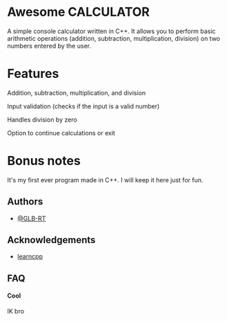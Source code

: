# Awesome CALCULATOR

A simple console calculator written in C++.
It allows you to perform basic arithmetic operations (addition, subtraction, multiplication, division) on two numbers entered by the user.

# Features
Addition, subtraction, multiplication, and division

Input validation (checks if the input is a valid number)

Handles division by zero

Option to continue calculations or exit

# Bonus notes

It's my first ever program made in C++.
I will keep it here just for fun.

## Authors

- [@GLB-RT](https://github.com/GLB-RT)


## Acknowledgements

 - [learncpp](https://www.learncpp.com/)



## FAQ

#### Cool

IK bro


